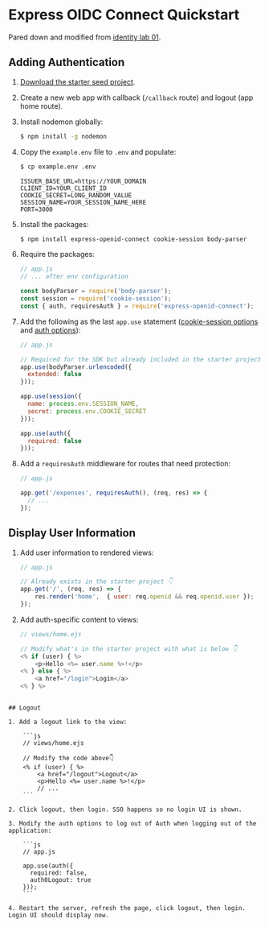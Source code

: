 # Express OIDC Connect Quickstart

Pared down and modified from [identity lab 01](https://docs-content-staging-pr-8113.herokuapp.com/docs/identity-labs/01-web-sign-in).

## Adding Authentication

1. [Download the starter seed project](https://github.com/joshcanhelp/express-oidc-connect-starter).

2. Create a new web app with callback (`/callback` route) and logout (app home route).

3. Install nodemon globally:

	```bash
	$ npm install -g nodemon
	```

4. Copy the `example.env` file to `.env` and populate:

	```bash
	$ cp example.env .env
	```

	```text
	ISSUER_BASE_URL=https://YOUR_DOMAIN
	CLIENT_ID=YOUR_CLIENT_ID
	COOKIE_SECRET=LONG_RANDOM_VALUE
	SESSION_NAME=YOUR_SESSION_NAME_HERE
	PORT=3000
	```

5. Install the packages:

	```bash
	$ npm install express-openid-connect cookie-session body-parser
	```

6. Require the packages:

	```js
	// app.js
	// ... after env configuration
	
	const bodyParser = require('body-parser');
	const session = require('cookie-session');
	const { auth, requiresAuth } = require('express-openid-connect');
	```

7. Add the following as the last `app.use` statement ([cookie-session options](https://github.com/expressjs/cookie-session#cookiesessionoptions) and [auth options](https://github.com/auth0/express-openid-connect/blob/master/API.md#openidclientauth-parameters)):

	```js
	// app.js
	
	// Required for the SDK but already included in the starter project 👇
	app.use(bodyParser.urlencoded({ 
	  extended: false 
	}));
	
	app.use(session({
	  name: process.env.SESSION_NAME,
	  secret: process.env.COOKIE_SECRET
	}));
	
	app.use(auth({
	  required: false
	}));
	```

8. Add a `requiresAuth` middleware for routes that need protection:

	```js
	// app.js
	
	app.get('/expenses', requiresAuth(), (req, res) => {
	  // ...
	});
	```

## Display User Information

1. Add user information to rendered views:

	```js
	// app.js
	
	// Already exists in the starter project 👇
	app.get('/', (req, res) => {
		res.render('home',  { user: req.openid && req.openid.user });
	});
	```

2. Add auth-specific content to views:

	```js
	// views/home.ejs
	
	// Modify what's in the starter project with what is below 👇
	<% if (user) { %>
		<p>Hello <%= user.name %>!</p>
	<% } else { %>
		<a href="/login">Login</a>
	<% } %>
```

## Logout

1. Add a logout link to the view:

	```js
	// views/home.ejs
	
	// Modify the code above👇
	<% if (user) { %>
		<a href="/logout">Logout</a>
		<p>Hello <%= user.name %>!</p>
		// ...
	```

2. Click logout, then login. SSO happens so no login UI is shown. 

3. Modify the auth options to log out of Auth when logging out of the application:

	```js
	// app.js
	
	app.use(auth({
	  required: false,
	  auth0Logout: true
	}));
	```

4. Restart the server, refresh the page, click logout, then login. Login UI should display now.

